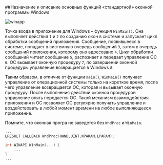 ##Назначение и описание основных функций «стандартной» оконной программы Windows

![winapp](http://dvo.sut.ru/libr/cvti/i618buz/pic/20_1.gif)

Точка входа в приложение для Windows – функция `WinMain()`. Она выполняет действия `1` и `2` по созданию окон в системе и запускает цикл обработки сообщений приложения. Сообщение, появившееся в системе, попадает в системную очередь сообщений `3`, затем в очередь сообщений приложения, которому оно адресовано `4`. Цикл обработки сообщений читает сообщение `5`, распознает и передает управление ОС `6`. ОС вызывает оконную процедуру `7`, по завершении оконной процедуры управление возвращается в Windows `8`.

Таким образом, в отличие от функции `main()`, `WinMain()` получает управление от операционной системы только на короткое время, после чего управление возвращается ОС, которая и вызывает оконную процедуру. После выполнения действий оконной процедурой управление опять передается ОС. Такой механизм взаимодействия приложения и ОС позволяет ОС регулярно получать управление и воздействовать в любой момент времени на любое выполняющееся приложение.

Помните, что оконная програ не заведется без `WndProc` и `WinMain`.
```cpp
...
LRESULT CALLBACK WndProc(HWND,UINT,WPARAM,LPARAM);

int WINAPI WinMain(...) { 
	...
}
...
```